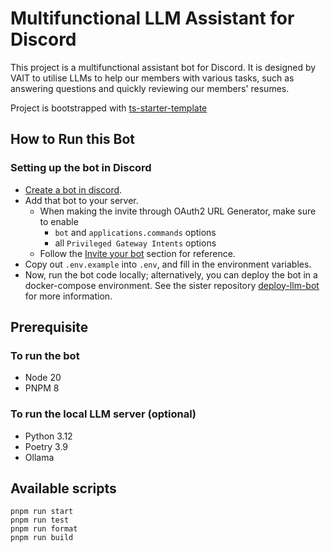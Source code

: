 # Multifunctional LLM Assistant for Discord

This project is a multifunctional assistant bot for Discord. It is designed by VAIT to utilise LLMs to help our members with various tasks, such as answering questions and quickly reviewing our members' resumes.

Project is bootstrapped with [ts-starter-template](https://github.com/samhwang/ts-starter-template)

## How to Run this Bot

### Setting up the bot in Discord

- [Create a bot in discord](https://interactions-py.github.io/interactions.py/Guides/02%20Creating%20Your%20Bot/).
- Add that bot to your server.
  - When making the invite through OAuth2 URL Generator, make sure to enable 
    - `bot` and `applications.commands` options
    - all `Privileged Gateway Intents` options
  - Follow the [Invite your bot](https://interactions-py.github.io/interactions.py/Guides/02%20Creating%20Your%20Bot/) section for reference.
- Copy out `.env.example` into `.env`, and fill in the environment variables.
- Now, run the bot code locally; alternatively, you can deploy the bot in a docker-compose environment. See the sister repository [deploy-llm-bot](https://github.com/bifrostlab/deploy-llm-bot) for more information.

## Prerequisite

### To run the bot

- Node 20
- PNPM 8

### To run the local LLM server (optional)

- Python 3.12
- Poetry 3.9
- Ollama

## Available scripts

```shell
pnpm run start
pnpm run test
pnpm run format
pnpm run build
```
